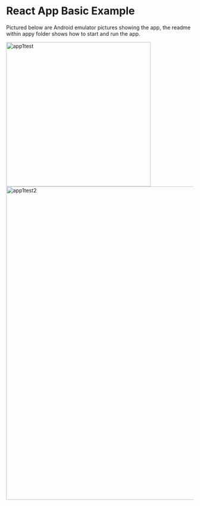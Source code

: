 # React App Basic Example 
Pictured below are Android emulator pictures showing the app, the readme within appy folder shows how to start and run the app.

<img width="388" alt="app1test" src="https://github.com/NickCSSPP/ReactApp1/assets/132852413/2dbb7c72-630c-4aa1-9104-6c709b1e33a4">
<img width="842" alt="app1test2" src="https://github.com/NickCSSPP/ReactApp1/assets/132852413/6cec8875-6a76-4768-be8a-9fa1c75287ea">
